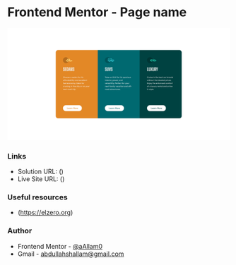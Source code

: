 # Frontend Mentor - Page name

![](./images/3-column-layout.png)

### Links

- Solution URL: ()
- Live Site URL: ()

### Useful resources

- (https://elzero.org)

### Author

- Frontend Mentor - [@aAllam0](https://www.frontendmentor.io/profile/aAllam0)
- Gmail - abdullahshallam@gmail.com
